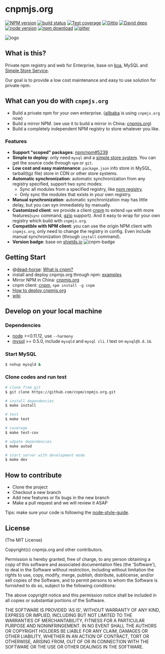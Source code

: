 cnpmjs.org
=======

[![NPM version][npm-image]][npm-url]
[![build status][travis-image]][travis-url]
[![Test coverage][coveralls-image]][coveralls-url]
[![Gittip][gittip-image]][gittip-url]
[![David deps][david-image]][david-url]
[![node version][node-image]][node-url]
[![npm download][download-image]][download-url]
[![gitter][gitter-image]][gitter-url]

[npm-image]: http://cnpmjs.org/badge/v/cnpmjs.org.svg?style=flat-square
[npm-url]: http://cnpmjs.org/package/cnpmjs.org
[travis-image]: https://img.shields.io/travis/cnpm/cnpmjs.org.svg?style=flat-square
[travis-url]: https://travis-ci.org/cnpm/cnpmjs.org
[coveralls-image]: https://img.shields.io/coveralls/cnpm/cnpmjs.org.svg?style=flat-square
[coveralls-url]: https://coveralls.io/r/cnpm/cnpmjs.org?branch=master
[gittip-image]: https://img.shields.io/gittip/fengmk2.svg?style=flat-square
[gittip-url]: https://www.gittip.com/fengmk2/
[david-image]: https://img.shields.io/david/cnpm/cnpmjs.org.svg?style=flat-square
[david-url]: https://david-dm.org/cnpm/cnpmjs.org
[node-image]: https://img.shields.io/badge/node.js-%3E=_0.11-red.svg?style=flat-square
[node-url]: http://nodejs.org/download/
[download-image]: https://img.shields.io/npm/dm/cnpmjs.org.svg?style=flat-square
[download-url]: https://npmjs.org/package/cnpmjs.org
[gitter-image]: https://badges.gitter.im/Join%20Chat.svg
[gitter-url]: https://gitter.im/cnpm/cnpmjs.org?utm_source=badge&utm_medium=badge&utm_campaign=pr-badge

![logo](https://raw.github.com/cnpm/cnpmjs.org/master/logo.png)

## What is this?

Private npm registry and web for Enterprise, base on [koa](http://koajs.com/),
MySQL and [Simple Store Service](https://github.com/cnpm/cnpmjs.org/wiki/NFS-Guide).

Our goal is to provide a low cost maintenance and easy to use solution for private npm.

## What can you do with `cnpmjs.org`

* Build a private npm for your own enterprise. ([alibaba](http://www.alibaba.com/) is using `cnpmjs.org` now)
* Build a mirror NPM. (we use it to build a mirror in China: [cnpmjs.org](http://cnpmjs.org/))
* Build a completely independent NPM registry to store whatever you like.

### Features

* **Support "scoped" packages**: [npm/npm#5239](https://github.com/npm/npm/issues/5239)
* **Simple to deploy**: only need `mysql` and a [simple store system](https://github.com/cnpm/cnpmjs.org/wiki/NFS-Guide).
You can get the source code through `npm` or `git`.
* **Low cost and easy maintenance**: `package.json` info store in MySQL, tarball(tgz file) store in CDN or other store systems.
* **Automatic synchronization**: automatic synchronization from any registry specified, support two sync modes:
  - Sync all modules from a specified registry, like [npm registry](http://registry.npmjs.org).
  - Only sync the modules that exists in your own registry.
* **Manual synchronization**: automatic synchronization may has little delay, but you can syn immediately by manually.
* **Customized client**: we provide a client [cnpm](https://github.com/cnpm/cnpm)
to extend `npm` with more features(`sync` command, [gzip](https://github.com/npm/npm-registry-client/pull/40) support).
And it easy to wrap for your own registry which build with `cnpmjs.org`.
* **Compatible with NPM client**: you can use the origin NPM client with `cnpmjs.org`,
only need to change the registry in config. Even include manual synchronization (through `install` command).
* **Version badge**: base on [shields.io](http://shields.io/) ![cnpm-badge](http://cnpmjs.org/badge/v/cnpmjs.org.svg?style=flat-square)

## Getting Start

* @[dead-horse](https://github.com/dead-horse): [What is cnpm?](http://deadhorse.me/slides/cnpmjs.html)
* install and deploy cnpmjs.org through npm: [examples](https://github.com/cnpm/custom-cnpm-example)
* Mirror NPM in China: [cnpmjs.org](http://cnpmjs.org)
* cnpm client: [cnpm](https://github.com/cnpm/cnpm), `npm install -g cnpm`
* [How to deploy cnpmjs.org](https://github.com/cnpm/cnpmjs.org/wiki/Deploy)
* [wiki](https://github.com/cnpm/cnpmjs.org/wiki)

## Develop on your local machine

### Dependencies

* [node](http://nodejs.org) >=0.11.12, use `--harmony`
* [mysql](http://dev.mysql.com/downloads/) >= 0.5.0, include `mysqld` and `mysql cli`. I test on `mysql@5.6.16`.

### Start MySQL

```bash
$ nohup mysqld &
```

### Clone codes and run test

```bash
# clone from git
$ git clone https://github.com/cnpm/cnpmjs.org.git

# install dependencies
$ make install

# test
$ make test

# coverage
$ make test-cov

# udpate dependencies
$ make autod

# start server with development mode
$ make dev
```

## How to contribute

* Clone the project
* Checkout a new branch
* Add new features or fix bugs in the new branch
* Make a pull request and we will review it ASAP

Tips: make sure your code is following the [node-style-guide](https://github.com/felixge/node-style-guide).

## License

(The MIT License)

Copyright(c) cnpmjs.org and other contributors.

Permission is hereby granted, free of charge, to any person obtaining
a copy of this software and associated documentation files (the
'Software'), to deal in the Software without restriction, including
without limitation the rights to use, copy, modify, merge, publish,
distribute, sublicense, and/or sell copies of the Software, and to
permit persons to whom the Software is furnished to do so, subject to
the following conditions:

The above copyright notice and this permission notice shall be
included in all copies or substantial portions of the Software.

THE SOFTWARE IS PROVIDED 'AS IS', WITHOUT WARRANTY OF ANY KIND,
EXPRESS OR IMPLIED, INCLUDING BUT NOT LIMITED TO THE WARRANTIES OF
MERCHANTABILITY, FITNESS FOR A PARTICULAR PURPOSE AND NONINFRINGEMENT.
IN NO EVENT SHALL THE AUTHORS OR COPYRIGHT HOLDERS BE LIABLE FOR ANY
CLAIM, DAMAGES OR OTHER LIABILITY, WHETHER IN AN ACTION OF CONTRACT,
TORT OR OTHERWISE, ARISING FROM, OUT OF OR IN CONNECTION WITH THE
SOFTWARE OR THE USE OR OTHER DEALINGS IN THE SOFTWARE.
